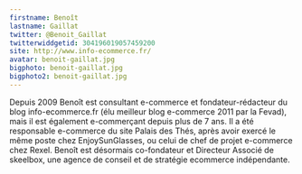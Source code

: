 ```yaml
---
firstname: Benoît 
lastname: Gaillat
twitter: @Benoit_Gaillat
twitterwiddgetid: 304196019057459200
site: http://www.info-ecommerce.fr/
avatar: benoit-gaillat.jpg
bigphoto: benoit-gaillat.jpg
bigphoto2: benoit-gaillat.jpg
---
```


Depuis 2009 Benoît est consultant e-commerce et fondateur-rédacteur du blog info-ecommerce.fr (élu meilleur blog e-commerce 2011 par la Fevad), mais il est également e-commerçant depuis plus de 7 ans.
Il a été responsable e-commerce du site Palais des Thés, après avoir exercé le même poste chez EnjoySunGlasses, ou celui de chef de projet e-commerce chez Rexel.
Benoît est désormais co-fondateur et Directeur Associé de skeelbox, une agence de conseil et de stratégie ecommerce indépendante.


